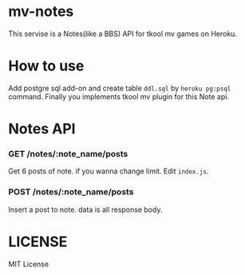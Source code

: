 # mv-notes
This servise is a Notes(like a BBS) API for tkool mv games on Heroku.

# How to use
Add postgre sql add-on and create table `ddl.sql` by `heroku pg:psql` command.
Finally you implements tkool mv plugin for this Note api.

# Notes API
### GET /notes/:note_name/posts
Get 6 posts of note. if you wanna change limit. Edit `index.js`.

### POST /notes/:note_name/posts
Insert a post to note. data is all response body.

# LICENSE
MIT License